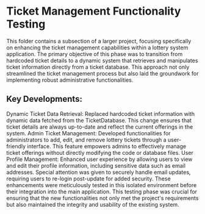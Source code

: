 # Ticket Management Functionality Testing

This folder contains a subsection of a larger project, focusing specifically on enhancing the ticket management capabilities within a lottery system application. The primary objective of this phase was to transition from hardcoded ticket details to a dynamic system that retrieves and manipulates ticket information directly from a ticket database. This approach not only streamlined the ticket management process but also laid the groundwork for implementing robust administrative functionalities.

## Key Developments:

Dynamic Ticket Data Retrieval: Replaced hardcoded ticket information with dynamic data fetched from the TicketDatabase. This change ensures that ticket details are always up-to-date and reflect the current offerings in the system.
Admin Ticket Management: Developed functionalities for administrators to add, edit, and remove lottery tickets through a user-friendly interface. This feature empowers admins to effectively manage ticket offerings without directly modifying the code or database files.
User Profile Management: Enhanced user experience by allowing users to view and edit their profile information, including sensitive data such as email addresses. Special attention was given to securely handle email updates, requiring users to re-login post-update for added security.
These enhancements were meticulously tested in this isolated environment before their integration into the main application. This testing phase was crucial for ensuring that the new functionalities not only met the project's requirements but also maintained the integrity and usability of the existing system.

